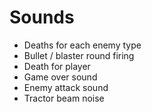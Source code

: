 # Sounds

- Deaths for each enemy type
- Bullet / blaster round firing
- Death for player
- Game over sound
- Enemy attack sound
- Tractor beam noise